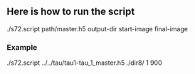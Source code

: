 ## Here is how to run the script
./s72.script path/master.h5 output-dir start-image final-image

### Example
./s72.script ../../tau/tau1-tau_1_master.h5 ./dir8/ 1 900
